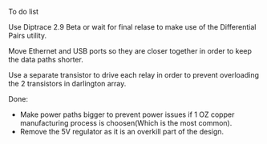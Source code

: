 To do list

Use Diptrace 2.9 Beta or wait for final relase to make use of the Differential Pairs utility. 

Move Ethernet and USB ports so they are closer together in order to keep the data paths shorter.

Use a separate transistor to drive each relay in order to prevent overloading the 2 transistors in darlington array.  

Done:
- Make power paths bigger to prevent power issues if 1 OZ copper manufacturing process is choosen(Which is the most common). 
- Remove the 5V regulator as it is an overkill part of the design. 
